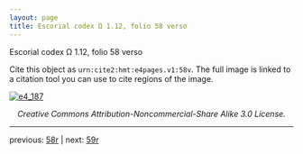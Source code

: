 ```yaml
---
layout: page
title: Escorial codex Ω 1.12, folio 58 verso
---
```


Escorial codex Ω 1.12, folio 58 verso

Cite this object as `urn:cite2:hmt:e4pages.v1:58v`.  The full image is linked to a citation tool you can use to cite regions of the image.

[![e4_187](http://www.homermultitext.org/iipsrv?IIIF=/project/homer/pyramidal/deepzoom/hmt/e4img/2017a/e4_187.tif/full/800,/0/default.jpg)](http://www.homermultitext.org/ict2/?urn=urn:cite2:hmt:e4img.2017a:e4_187) 

<p style="text-align: center; font-style: italic;">Creative Commons Attribution-Noncommercial-Share Alike 3.0 License.</p>

---

previous: [58r](../58r/) | next: [59r](../59r/)